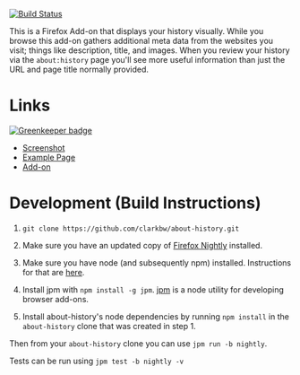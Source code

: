 [![Build Status](https://travis-ci.org/erikvold/about-history.png)](https://travis-ci.org/erikvold/about-history)

This is a Firefox Add-on that displays your history visually.  While you browse this add-on gathers additional meta data from the websites you visit; things like description, title, and images.  When you review your history via the `about:history` page you'll see more useful information than just the URL and page title normally provided.

# Links

[![Greenkeeper badge](https://badges.greenkeeper.io/clarkbw/about-new-tab.svg)](https://greenkeeper.io/)

* [Screenshot](http://cl.ly/image/0g2W1Z353A0w)
* [Example Page](https://rawgithub.com/clarkbw/about-history/master/chrome/content/history.html)
* [Add-on](https://addons.mozilla.org/firefox/addon/about-history/)


# Development (Build Instructions)

1. `git clone https://github.com/clarkbw/about-history.git`

2. Make sure you have an updated copy of [Firefox Nightly](https://nightly.mozilla.org/) installed.

3. Make sure you have node (and subsequently npm) installed. Instructions for that are [here](http://nodejs.org/download/).

4. Install jpm with `npm install -g jpm`. [jpm](https://www.npmjs.org/package/jpm) is a node utility for developing browser add-ons.

5. Install about-history's node dependencies by running `npm install` in the `about-history` clone that was created in step 1.

Then from your `about-history` clone you can use `jpm run -b nightly`.

Tests can be run using `jpm test -b nightly -v`
